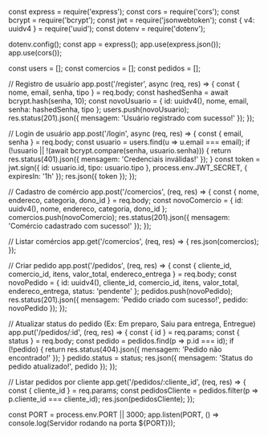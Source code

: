 const express = require('express'); const cors = require('cors'); const bcrypt = require('bcrypt'); const jwt = require('jsonwebtoken'); const { v4: uuidv4 } = require('uuid'); const dotenv = require('dotenv');

dotenv.config(); const app = express(); app.use(express.json()); app.use(cors());

const users = []; const comercios = []; const pedidos = [];

// Registro de usuário app.post('/register', async (req, res) => { const { nome, email, senha, tipo } = req.body; const hashedSenha = await bcrypt.hash(senha, 10); const novoUsuario = { id: uuidv4(), nome, email, senha: hashedSenha, tipo }; users.push(novoUsuario); res.status(201).json({ mensagem: 'Usuário registrado com sucesso!' }); });

// Login de usuário app.post('/login', async (req, res) => { const { email, senha } = req.body; const usuario = users.find(u => u.email === email); if (!usuario || !(await bcrypt.compare(senha, usuario.senha))) { return res.status(401).json({ mensagem: 'Credenciais inválidas!' }); } const token = jwt.sign({ id: usuario.id, tipo: usuario.tipo }, process.env.JWT_SECRET, { expiresIn: '1h' }); res.json({ token }); });

// Cadastro de comércio app.post('/comercios', (req, res) => { const { nome, endereco, categoria, dono_id } = req.body; const novoComercio = { id: uuidv4(), nome, endereco, categoria, dono_id }; comercios.push(novoComercio); res.status(201).json({ mensagem: 'Comércio cadastrado com sucesso!' }); });

// Listar comércios app.get('/comercios', (req, res) => { res.json(comercios); });

// Criar pedido app.post('/pedidos', (req, res) => { const { cliente_id, comercio_id, itens, valor_total, endereco_entrega } = req.body; const novoPedido = { id: uuidv4(), cliente_id, comercio_id, itens, valor_total, endereco_entrega, status: 'pendente' }; pedidos.push(novoPedido); res.status(201).json({ mensagem: 'Pedido criado com sucesso!', pedido: novoPedido }); });

// Atualizar status do pedido (Ex: Em preparo, Saiu para entrega, Entregue) app.put('/pedidos/:id', (req, res) => { const { id } = req.params; const { status } = req.body; const pedido = pedidos.find(p => p.id === id); if (!pedido) { return res.status(404).json({ mensagem: 'Pedido não encontrado!' }); } pedido.status = status; res.json({ mensagem: 'Status do pedido atualizado!', pedido }); });

// Listar pedidos por cliente app.get('/pedidos/:cliente_id', (req, res) => { const { cliente_id } = req.params; const pedidosCliente = pedidos.filter(p => p.cliente_id === cliente_id); res.json(pedidosCliente); });

const PORT = process.env.PORT || 3000; app.listen(PORT, () => console.log(Servidor rodando na porta ${PORT}));
